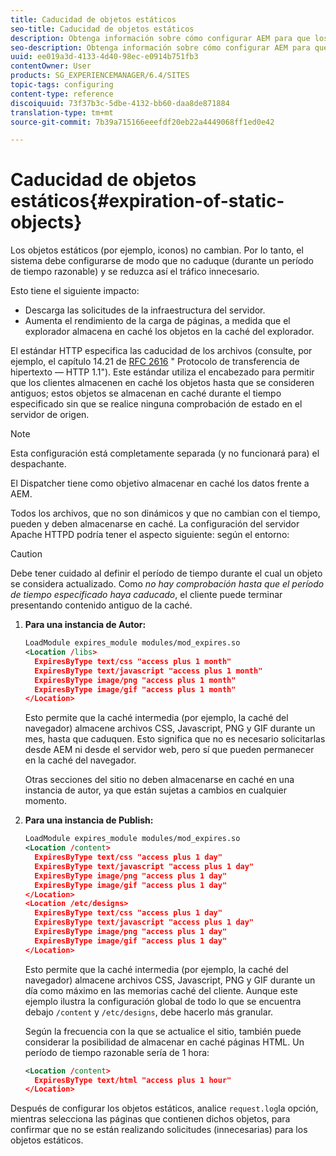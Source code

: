 ```yaml
---
title: Caducidad de objetos estáticos
seo-title: Caducidad de objetos estáticos
description: Obtenga información sobre cómo configurar AEM para que los objetos estáticos no caduquen (durante un período de tiempo razonable).
seo-description: Obtenga información sobre cómo configurar AEM para que los objetos estáticos no caduquen (durante un período de tiempo razonable).
uuid: ee019a3d-4133-4d40-98ec-e0914b751fb3
contentOwner: User
products: SG_EXPERIENCEMANAGER/6.4/SITES
topic-tags: configuring
content-type: reference
discoiquuid: 73f37b3c-5dbe-4132-bb60-daa8de871884
translation-type: tm+mt
source-git-commit: 7b39a715166eeefdf20eb22a4449068ff1ed0e42

---
```



# Caducidad de objetos estáticos{#expiration-of-static-objects}

Los objetos estáticos (por ejemplo, iconos) no cambian. Por lo tanto, el sistema debe configurarse de modo que no caduque (durante un período de tiempo razonable) y se reduzca así el tráfico innecesario.

Esto tiene el siguiente impacto:

* Descarga las solicitudes de la infraestructura del servidor.
* Aumenta el rendimiento de la carga de páginas, a medida que el explorador almacena en caché los objetos en la caché del explorador.

El estándar HTTP especifica las caducidad de los archivos (consulte, por ejemplo, el capítulo 14.21 de [RFC 2616](https://www.ietf.org/rfc/rfc2616.txt) &quot; Protocolo de transferencia de hipertexto — HTTP 1.1&quot;). Este estándar utiliza el encabezado para permitir que los clientes almacenen en caché los objetos hasta que se consideren antiguos; estos objetos se almacenan en caché durante el tiempo especificado sin que se realice ninguna comprobación de estado en el servidor de origen.

>[!NOTE]
>
>Esta configuración está completamente separada (y no funcionará para) el despachante.
>
>El Dispatcher tiene como objetivo almacenar en caché los datos frente a AEM.

Todos los archivos, que no son dinámicos y que no cambian con el tiempo, pueden y deben almacenarse en caché. La configuración del servidor Apache HTTPD podría tener el aspecto siguiente: según el entorno:

>[!CAUTION]
>
>Debe tener cuidado al definir el período de tiempo durante el cual un objeto se considera actualizado. Como *no hay comprobación hasta que el período de tiempo especificado haya caducado*, el cliente puede terminar presentando contenido antiguo de la caché.

1. **Para una instancia de Autor:**

   ```xml
   LoadModule expires_module modules/mod_expires.so
   <Location /libs>
     ExpiresByType text/css "access plus 1 month"
     ExpiresByType text/javascript "access plus 1 month"
     ExpiresByType image/png "access plus 1 month"
     ExpiresByType image/gif "access plus 1 month"
   </Location>
   ```

   Esto permite que la caché intermedia (por ejemplo, la caché del navegador) almacene archivos CSS, Javascript, PNG y GIF durante un mes, hasta que caduquen. Esto significa que no es necesario solicitarlas desde AEM ni desde el servidor web, pero sí que pueden permanecer en la caché del navegador.

   Otras secciones del sitio no deben almacenarse en caché en una instancia de autor, ya que están sujetas a cambios en cualquier momento.

1. **Para una instancia de Publish:**

   ```xml
   LoadModule expires_module modules/mod_expires.so
   <Location /content>
     ExpiresByType text/css "access plus 1 day"
     ExpiresByType text/javascript "access plus 1 day"
     ExpiresByType image/png "access plus 1 day"
     ExpiresByType image/gif "access plus 1 day"
   </Location>
   <Location /etc/designs>
     ExpiresByType text/css "access plus 1 day"
     ExpiresByType text/javascript "access plus 1 day"
     ExpiresByType image/png "access plus 1 day"
     ExpiresByType image/gif "access plus 1 day"
   </Location>
   ```

   Esto permite que la caché intermedia (por ejemplo, la caché del navegador) almacene archivos CSS, Javascript, PNG y GIF durante un día como máximo en las memorias caché del cliente. Aunque este ejemplo ilustra la configuración global de todo lo que se encuentra debajo `/content` y `/etc/designs`, debe hacerlo más granular.

   Según la frecuencia con la que se actualice el sitio, también puede considerar la posibilidad de almacenar en caché páginas HTML. Un período de tiempo razonable sería de 1 hora:

   ```xml
   <Location /content>
     ExpiresByType text/html "access plus 1 hour"
   </Location>
   ```

Después de configurar los objetos estáticos, analice `request.log`la opción, mientras selecciona las páginas que contienen dichos objetos, para confirmar que no se están realizando solicitudes (innecesarias) para los objetos estáticos.
